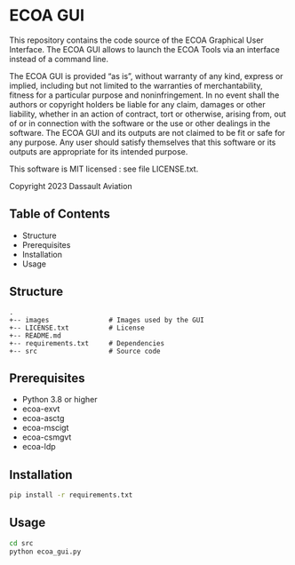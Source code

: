 # ECOA GUI

This repository contains the code source of the ECOA Graphical User Interface.
The ECOA GUI allows to launch the ECOA Tools via an interface instead of a command line.

The ECOA GUI is provided “as is”, without warranty of any kind, express or implied, including but not limited to the warranties of merchantability, fitness for a particular purpose and noninfringement. In no event shall the authors or copyright holders be liable for any claim, damages or other liability, whether in an action of contract, tort or otherwise, arising from, out of or in connection with the software or the use or other dealings in the software. The ECOA GUI and its outputs are not claimed to be fit or safe for any purpose. Any user should satisfy themselves that this software or its outputs are appropriate for its intended purpose.

This software is MIT licensed : see file LICENSE.txt.

Copyright 2023 Dassault Aviation

## Table of Contents

* Structure
* Prerequisites
* Installation
* Usage

## Structure

    .
    +-- images               # Images used by the GUI
    +-- LICENSE.txt          # License
    +-- README.md
    +-- requirements.txt     # Dependencies
    +-- src                  # Source code

## Prerequisites

* Python 3.8 or higher
* ecoa-exvt
* ecoa-asctg
* ecoa-mscigt
* ecoa-csmgvt
* ecoa-ldp

## Installation

```sh
pip install -r requirements.txt
```

## Usage

```sh
cd src
python ecoa_gui.py
```
